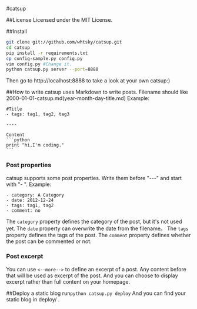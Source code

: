 #catsup

##License
Licensed under the MIT License.

##Install
```bash
git clone git://github.com/whtsky/catsup.git
cd catsup
pip install -r requirements.txt
cp config-sample.py config.py
vim config.py #Change it.
python catsup.py server --port=8888
```
Then go to http://localhost:8888 to take a look at your own catsup:)

##How to write
catsup uses Markdown to write posts.
Filename should like 2000-01-01-catsup.md(year-month-day-title.md)
Example:

	#Title
	- tags: tag1, tag2, tag3
	
	----
	
	Content
	```python
	print "hi,I'm coding."
	```

### Post properties
catsup supports some post properties. Write them before "---" and start with "- ".
Example:

    - category: A Category
    - date: 2012-12-24
    - tags: tag1, tag2
    - comment: no

The `category` property defines the category of the post, but it's not used yet.
The `date` property can overwrite the date from the filename。
The `tags` property defines the tags of the post.
The `comment` property defines whether the post can be commented or not.

### Post excerpt
You can use `<--more-->` to define an excerpt of a post. Any content before that will be used as excerpt of the post. And you can choose to display excerpt rather than full content on your homepage.

##Deploy a static blog
run`python catsup.py deploy`
And you can find your static blog in deploy/ .